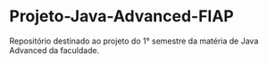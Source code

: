 # Projeto-Java-Advanced-FIAP
Repositório destinado ao projeto do 1° semestre da matéria de Java Advanced da faculdade.
